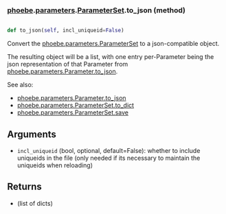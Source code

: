 ### [phoebe](phoebe.md).[parameters](phoebe.parameters.md).[ParameterSet](phoebe.parameters.ParameterSet.md).to_json (method)


```py

def to_json(self, incl_uniqueid=False)

```



Convert the [phoebe.parameters.ParameterSet](phoebe.parameters.ParameterSet.md) to a json-compatible
object.

The resulting object will be a list, with one entry per-Parameter
being the json representation of that Parameter from
[phoebe.parameters.Parameter.to_json](phoebe.parameters.Parameter.to_json.md).

See also:
* [phoebe.parameters.Parameter.to_json](phoebe.parameters.Parameter.to_json.md)
* [phoebe.parameters.ParameterSet.to_dict](phoebe.parameters.ParameterSet.to_dict.md)
* [phoebe.parameters.ParameterSet.save](phoebe.parameters.ParameterSet.save.md)

Arguments
--------
* `incl_uniqueid` (bool, optional, default=False): whether to include
    uniqueids in the file (only needed if its necessary to maintain the
    uniqueids when reloading)

Returns
-----------
* (list of dicts)

